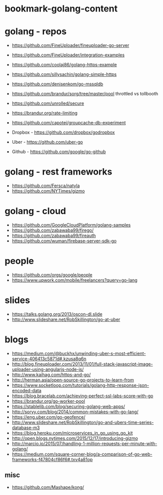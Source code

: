 # bookmark-golang-content

golang - repos
====
* https://github.com/FineUploader/fineuploader-go-server
* https://github.com/FineUploader/integration-examples
* https://github.com/coolaj86/golang-https-example
* https://github.com/sillysachin/golang-simple-https
* https://github.com/denisenkom/go-mssqldb
* https://github.com/brandur/sorg/tree/master/pool
throttled vs tollbooth
* https://github.com/unrolled/secure
* https://brandur.org/rate-limiting
* https://github.com/capotej/groupcache-db-experiment

* Dropbox - https://github.com/dropbox/godropbox
* Uber  - https://github.com/uber-go
* Github - https://github.com/google/go-github

golang - rest frameworks
====
* https://github.com/Fersca/natyla
* https://github.com/NYTimes/gizmo

golang - cloud
====
* https://github.com/GoogleCloudPlatform/golang-samples
* https://github.com/zabawaba99/firego/
* https://github.com/zabawaba99/fireauth
* https://github.com/wuman/firebase-server-sdk-go

people
====
* https://github.com/orgs/google/people
* https://www.upwork.com/mobile/freelancers?query=go-lang

slides 
====
* https://talks.golang.org/2013/oscon-dl.slide
* http://www.slideshare.net/RobSkillington/go-at-uber

blogs
====
* https://medium.com/@buckhx/unwinding-uber-s-most-efficient-service-406413c5871d#.kzusa8q6n
* http://blog.fineuploader.com/2013/11/01/full-stack-javascript-image-uploader-using-angularjs-node-js/
* http://www.kaihag.com/https-and-go/
* http://herman.asia/open-source-go-projects-to-learn-from 
* https://www.socketloop.com/tutorials/golang-http-response-json-encoded-data
* https://blog.bracelab.com/achieving-perfect-ssl-labs-score-with-go
* https://brandur.org/go-worker-pool
* https://stablelib.com/blog/securing-golang-web-apps/
* http://soryy.com/blog/2014/common-mistakes-with-go-lang/
* https://eng.uber.com/go-geofence/
* http://www.slideshare.net/RobSkillington/go-and-ubers-time-series-database-m3
* https://blog.heroku.com/microservices_in_go_using_go_kit
* http://open.blogs.nytimes.com/2015/12/17/introducing-gizmo
* http://marcio.io/2015/07/handling-1-million-requests-per-minute-with-golang/
* https://medium.com/square-corner-blog/a-comparison-of-go-web-frameworks-f47804cf86f6#.txv4a81op

misc 
----
*  https://github.com/Mashape/kong/

